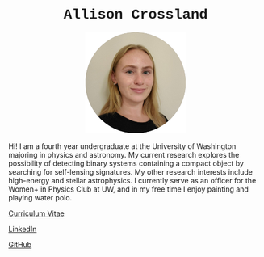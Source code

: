 <h1 style="font-family:courier;"><center>Allison Crossland</center></h1>

<p align="center">
  <img src="circular_portrait.png" width="200" height="200"/>
</p>

Hi! I am a fourth year undergraduate at the University of Washington majoring in physics and astronomy. My current research explores the possibility of detecting binary systems containing a compact object by searching for self-lensing signatures. My other research interests include high-energy and stellar astrophysics. I currently serve as an officer for the Women+ in Physics Club at UW, and in my free time I enjoy painting and playing water polo.

<a href="Crossland_Allison_CV.pdf">Curriculum Vitae</a>

<a href="https://www.linkedin.com/in/allison-crossland-197a8820b/">LinkedIn</a>

<a href="https://github.com/AllisonCrossland">GitHub</a>
